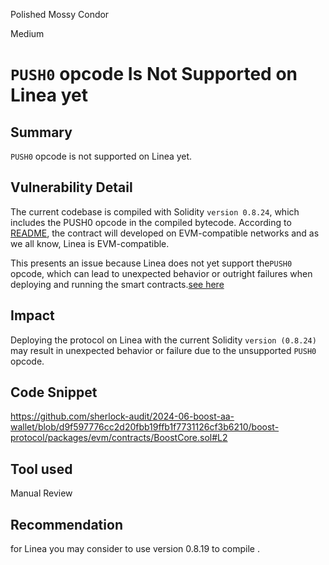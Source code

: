 Polished Mossy Condor

Medium

# `PUSH0` opcode Is Not Supported on Linea yet

## Summary
`PUSH0` opcode is not supported on Linea yet.
## Vulnerability Detail
The current codebase is compiled with Solidity `version 0.8.24`, which includes the PUSH0 opcode in the compiled bytecode. According to [README](https://github.com/sherlock-audit/2024-06-boost-aa-wallet/tree/main?tab=readme-ov-file#q-on-what-chains-are-the-smart-contracts-going-to-be-deployed), the contract will developed on EVM-compatible networks and as we all know, Linea  is EVM-compatible.

This presents an issue because Linea does not yet support the`PUSH0` opcode, which can lead to unexpected behavior or outright failures when deploying and running the smart contracts.[see here](https://docs.linea.build/developers/quickstart/ethereum-differences#evm-opcodes)
## Impact
Deploying the protocol on Linea with the current Solidity `version (0.8.24)` may result in unexpected behavior or failure due to the unsupported `PUSH0` opcode.
## Code Snippet
https://github.com/sherlock-audit/2024-06-boost-aa-wallet/blob/d9f597776cc2d20fbb19ffb1f7731126cf3b6210/boost-protocol/packages/evm/contracts/BoostCore.sol#L2
## Tool used

Manual Review

## Recommendation
for Linea you may consider to use version 0.8.19 to compile .